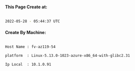 
   
#### This Page Create at:

```bash

2022-05-28 - 05:44:37 UTC

```

#### Create By Machine:

```bash

Host Name : fv-az119-54

platform  : Linux-5.13.0-1023-azure-x86_64-with-glibc2.31

Ip Local  : 10.1.0.91

```

